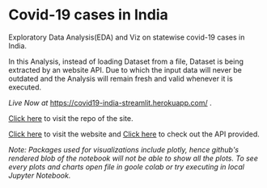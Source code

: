 # Covid-19 cases in India

Exploratory Data Analysis(EDA) and Viz on statewise covid-19 cases in India.

In this Analysis, instead of loading Dataset from a file, Dataset is being extracted by an website API. Due to which the input data will never be outdated and the Analysis will remain fresh and valid whenever it is executed. 

*Live Now at* https://covid19-india-streamlit.herokuapp.com/ .

[Click here](https://github.com/SiddhanthNB/covid19-india-streamlit) to visit the repo of the site.

[Click here](https://covidindiatracker.com/) to visit the website and [Click here](https://api.covidindiatracker.com/state_data.json) to check out the API provided.

*Note: Packages used for visualizations include plotly, hence github's rendered blob of the notebook will not be able to show all the plots. To see every plots and charts
open file in goole colab or try executing in local Jupyter Notebook.*

